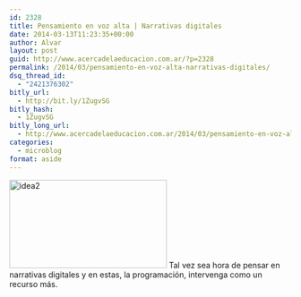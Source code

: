 ```yaml
---
id: 2328
title: Pensamiento en voz alta | Narrativas digitales
date: 2014-03-13T11:23:35+00:00
author: Alvar
layout: post
guid: http://www.acercadelaeducacion.com.ar/?p=2328
permalink: /2014/03/pensamiento-en-voz-alta-narrativas-digitales/
dsq_thread_id:
  - "2421376302"
bitly_url:
  - http://bit.ly/1ZugvSG
bitly_hash:
  - 1ZugvSG
bitly_long_url:
  - http://www.acercadelaeducacion.com.ar/2014/03/pensamiento-en-voz-alta-narrativas-digitales/
categories:
  - microblog
format: aside
---
```

<img class="alignleft size-full wp-image-2329" alt="idea2" src="http://www.acercadelaeducacion.com.ar/wp-content/uploads/2014/03/idea2.gif" width="281" height="158" />
Tal vez sea hora de pensar en narrativas digitales y en estas, la programación, intervenga como un recurso más.